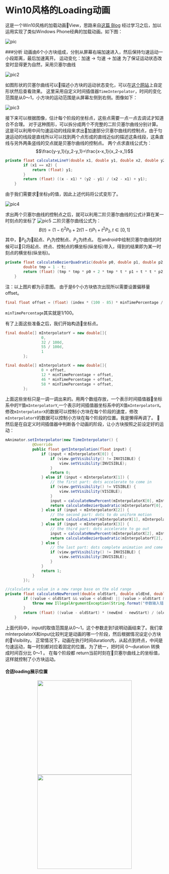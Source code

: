 # Win10风格的Loading动画

这是一个Win10风格的加载动画View，思路来自[这篇 Blog](https://blog.csdn.net/a10615/article/details/52745963) 经过学习之后，加以运用实现了类似Windows Phone经典的加载动画。如下图：

![pic](ScreenShot/1.gif)

###分析
动画由6个小方块组成，分别从屏幕右端加速进入，然后保持匀速运动一小段距离，最后加速离开。
运动变化：加速 -> 匀速 -> 加速
为了保证运动状态改变时显得更为自然，采用贝塞尔曲线

![pic2](ScreenShot/2.png)

如图形状的贝塞尔曲线可以描述小方块的运动状态变化，可以在[这个网站](http://cubic-bezier.com/#.28,.77,.67,.23)上自定形状然后查看效果。
这里采用自定义时间插值器`TimeInterpolator`，时间的变化范围是从0～1，小方块的运动范围是从屏幕左侧到右侧。图像如下：

![pic3](ScreenShot/3.png)

接下来可以根据图像，估计每个阶段的坐标点，这些点需要一点一点去调试才知道合不合理。
对于这种图形，可以拆分成两个不完整的二阶贝塞尔曲线分别计算。这是可以利用中间匀速运动的线段来求出加速部分贝塞尔曲线的控制点，由于匀速运动的线段是直线所以可以找到两个点形成的直线近似的描述这条线段，这条直线与另外两条竖线的交点就是贝塞尔曲线的控制点。
两个点求直线公式为：$$\frac{y-y_1}{y_2-y_1}=\frac{x-x_1}{x_2-x_1}$$

```java
private float calculateLineY(double x1, double y1, double x2, double y2, double x) {
        if (x1 == x2) {
            return (float) y1;
        }
        return (float) ((x - x1) * (y2 - y1) / (x2 - x1) + y1);
    }
```
由于我们需要求坐标y的值，因此上述代码将公式变形了。

![pic4](ScreenShot/4.png)

求出两个贝塞尔曲线的控制点之后，就可以利用二阶贝塞尔曲线的公式计算在某一时刻点的坐标了
![pic5](ScreenShot/5.gif)
二阶贝塞尔曲线公式为：$$B(t)=(1-t)^2P_0+2t(1-t)P_1+t^2P_2 , t \in [0,1] $$
其中，$P_0$为起点、$P_1$为控制点$、P_2$为终点。
在android中绘制贝塞尔曲线的时候可以只将起点、终点、控制点的横坐标(纵坐标)带入，得到的结果即为某一时刻点的横坐标(纵坐标)。

```java
private float calculateBezierQuadratic(double p0, double p1, double p2, @FloatRange(from = 0, to = 1) double t) {
        double tmp = 1 - t;
        return (float) (tmp * tmp * p0 + 2 * tmp * t * p1 + t * t * p2);
    }
```
注：以上图片都为示意图。
由于是6个小方块依次出现所以需要设置偏移量offset。
```java
final float offset = (float) (index * (100 - 85) * minTimePercentage / (mDotViews.length - 1));
```
`minTimePercentage`其实就是1/100。

有了上面这些准备之后，我们开始构造坐标点。
```java
final double[] mInterpolatorY = new double[]{
                0,
                32 / 100d,
                55 / 100d,
                1
        };
```
```java
final double[] mInterpolatorX = new double[]{
                0 + offset,
                12 * minTimePercentage + offset,
                46 * minTimePercentage + offset,
                58 * minTimePercentage + offset,
        };
```
上面这些坐标只是一调一调出来的。用两个数组存放，一个表示时间插值器坐标系中的Y值`mInterpolatorY`,一个表示时间插值器坐标系中的X值`mInterpolatorX`。修改`mInterpolatorX`的数据可以控制小方块在每个阶段的速度，修改`mInterpolatorY`的数据可以控制小方块在每个阶段的位置。我是懒得再调了。

然后是在自定义时间插值器中判断各个动画的阶段，让小方块按照之前设定好的运动：
```java
mAnimator.setInterpolator(new TimeInterpolator() {
            @Override
            public float getInterpolation(float input) {
                if (input < mInterpolatorX[0]) {
                    if (view.getVisibility() != INVISIBLE) {
                        view.setVisibility(INVISIBLE);
                    }
                    return 0;
                } else if (input < mInterpolatorX[1]) {
                    // the first part: dots accelerate to come in
                    if (view.getVisibility() != VISIBLE) {
                        view.setVisibility(VISIBLE);
                    }
                    input = calculateNewPercent(mInterpolatorX[0], mInterpolatorX[1], 0, 1, input);
                    return calculateBezierQuadratic(mInterpolatorY[0], mControlPointY_1, mInterpolatorY[1], input);
                } else if (input < mInterpolatorX[2]) {
                    // the second part: dots to do uniform motion
                    return calculateLineY(mInterpolatorX[1], mInterpolatorY[1], mInterpolatorX[2], mInterpolatorY[2], input);
                } else if (input < mInterpolatorX[3]) {
                    // the third part: dots accelerate to go out
                    input = calculateNewPercent(mInterpolatorX[2], mInterpolatorX[3], 0, 1, input);
                    return calculateBezierQuadratic(mInterpolatorY[2], mControlPointY_2, mInterpolatorY[3], input);
                } else {
                    // the last part: dots complete animation and come invisible
                    if (view.getVisibility() != INVISIBLE) {
                        view.setVisibility(INVISIBLE);
                    }
                }
                return 1;
            }
        });
```

```java
//calculate a value in a new range base on the old range
private float calculateNewPercent(double oldStart, double oldEnd, double newStart, double newEnd, double value) {
        if ((value < oldStart && value < oldEnd) || (value > oldStart && value > oldEnd)) {
            throw new IllegalArgumentException(String.format("参数输入错误，value必须在[%f, %f]范围中", oldStart, oldEnd));
        }
        return (float) ((value - oldStart) * (newEnd - newStart) / (oldEnd - oldStart));
    }
```


上面代码中，input的取值范围是从0～1，这个参数走到1说明动画结束了。我们拿mInterpolatorX和input比较判定是动画的哪一个阶段，然后根据情况设定小方块的Visibility。
正常情况下，动画在执行时间duration内，从起点到终点，中间是匀速运动，每一时刻都对应着固定的位置。为了统一，把时间 0～duration 转换成时间百分比 0～1 。
在每个阶段都 return当前时刻在贝塞尔曲线上的坐标值，这样就控制了小方块运动。

#### 合适loading展示位置
<center class="half">
    <img src="ScreenShot/6.png" width="300"/>
    <img src="ScreenShot/5.png" width="300"/>
</center>
